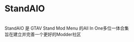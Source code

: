<h1>StandAIO</h1>
  <br>StandAIO 是 GTAV Stand Mod Menu 的All In One多位一体合集</br>
  旨在建立并完善一个更好的Modder社区

